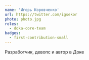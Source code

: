 ```yaml
---
name: 'Игорь Коровченко'
url: https://twitter.com/igsekor
photo: photo.jpg
roles:
  - doka-core-team
badges:
  - first-contribution-small
---
```


Pазработчик, девопс и автор в Доке
